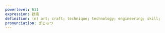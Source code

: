 ```yaml
---
powerlevel: 611
expression: 技術
definition: (n) art; craft; technique; technology; engineering; skill; (P)
pronunciation: ぎじゅつ
---
```


